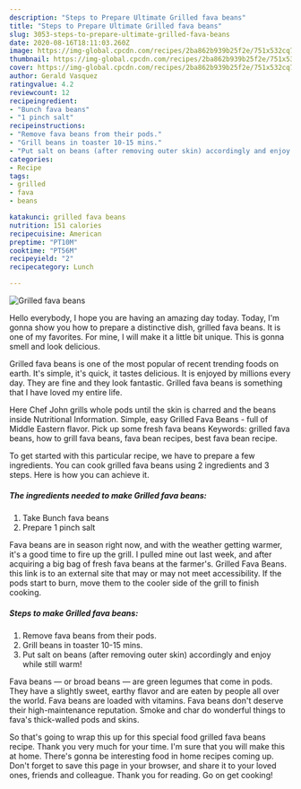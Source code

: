 ```yaml
---
description: "Steps to Prepare Ultimate Grilled fava beans"
title: "Steps to Prepare Ultimate Grilled fava beans"
slug: 3053-steps-to-prepare-ultimate-grilled-fava-beans
date: 2020-08-16T18:11:03.260Z
image: https://img-global.cpcdn.com/recipes/2ba862b939b25f2e/751x532cq70/grilled-fava-beans-recipe-main-photo.jpg
thumbnail: https://img-global.cpcdn.com/recipes/2ba862b939b25f2e/751x532cq70/grilled-fava-beans-recipe-main-photo.jpg
cover: https://img-global.cpcdn.com/recipes/2ba862b939b25f2e/751x532cq70/grilled-fava-beans-recipe-main-photo.jpg
author: Gerald Vasquez
ratingvalue: 4.2
reviewcount: 12
recipeingredient:
- "Bunch fava beans"
- "1 pinch salt"
recipeinstructions:
- "Remove fava beans from their pods."
- "Grill beans in toaster 10-15 mins."
- "Put salt on beans (after removing outer skin) accordingly and enjoy while still warm!"
categories:
- Recipe
tags:
- grilled
- fava
- beans

katakunci: grilled fava beans 
nutrition: 151 calories
recipecuisine: American
preptime: "PT10M"
cooktime: "PT56M"
recipeyield: "2"
recipecategory: Lunch

---
```



![Grilled fava beans](https://img-global.cpcdn.com/recipes/2ba862b939b25f2e/751x532cq70/grilled-fava-beans-recipe-main-photo.jpg)

Hello everybody, I hope you are having an amazing day today. Today, I'm gonna show you how to prepare a distinctive dish, grilled fava beans. It is one of my favorites. For mine, I will make it a little bit unique. This is gonna smell and look delicious.

Grilled fava beans is one of the most popular of recent trending foods on earth. It's simple, it's quick, it tastes delicious. It is enjoyed by millions every day. They are fine and they look fantastic. Grilled fava beans is something that I have loved my entire life.

Here Chef John grills whole pods until the skin is charred and the beans inside Nutritional Information. Simple, easy Grilled Fava Beans - full of Middle Eastern flavor. Pick up some fresh fava beans Keywords: grilled fava beans, how to grill fava beans, fava bean recipes, best fava bean recipe.


To get started with this particular recipe, we have to prepare a few ingredients. You can cook grilled fava beans using 2 ingredients and 3 steps. Here is how you can achieve it.

<!--inarticleads1-->

##### The ingredients needed to make Grilled fava beans:

1. Take Bunch fava beans
1. Prepare 1 pinch salt


Fava beans are in season right now, and with the weather getting warmer, it&#39;s a good time to fire up the grill. I pulled mine out last week, and after acquiring a big bag of fresh fava beans at the farmer&#39;s. Grilled Fava Beans. this link is to an external site that may or may not meet accessibility. If the pods start to burn, move them to the cooler side of the grill to finish cooking. 

<!--inarticleads2-->

##### Steps to make Grilled fava beans:

1. Remove fava beans from their pods.
1. Grill beans in toaster 10-15 mins.
1. Put salt on beans (after removing outer skin) accordingly and enjoy while still warm!


Fava beans — or broad beans — are green legumes that come in pods. They have a slightly sweet, earthy flavor and are eaten by people all over the world. Fava beans are loaded with vitamins. Fava beans don&#39;t deserve their high-maintenance reputation. Smoke and char do wonderful things to fava&#39;s thick-walled pods and skins. 

So that's going to wrap this up for this special food grilled fava beans recipe. Thank you very much for your time. I'm sure that you will make this at home. There's gonna be interesting food in home recipes coming up. Don't forget to save this page in your browser, and share it to your loved ones, friends and colleague. Thank you for reading. Go on get cooking!
